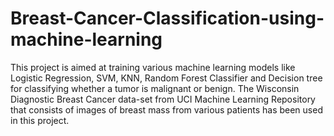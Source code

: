 # Breast-Cancer-Classification-using-machine-learning
This project is aimed at training various machine learning models like Logistic Regression, SVM, KNN, Random Forest Classifier and Decision tree for classifying whether a tumor is malignant or benign. The Wisconsin Diagnostic Breast Cancer data-set from UCI Machine Learning Repository that consists of images of breast mass from various patients has been used in this project. 
